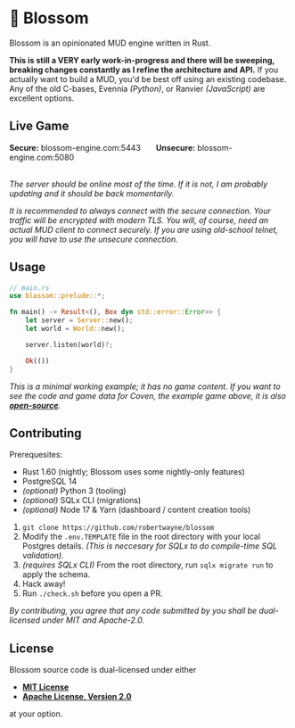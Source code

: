 # 🌸 Blossom

Blossom is an opinionated MUD engine written in Rust.

**This is still a VERY early work-in-progress and there will be sweeping,
breaking changes constantly as I refine the architecture and API.** If you
actually want to build a MUD, you'd be best off using an existing codebase. Any
of the old C-bases, Evennia *(Python)*, or Ranvier *(JavaScript)* are excellent
options.

## Live Game

<!-- markdownlint-disable -->
<div>
  <strong>Secure:</strong> blossom-engine.com:5443
    &nbsp;&nbsp;&nbsp;&nbsp;&nbsp;
  <strong>Unsecure:</strong> blossom-engine.com:5080
</div>

<br>
<!-- markdownlint-enable -->

*The server should be online most of the time. If it is not, I am probably
updating and it should be back momentarily.*

*It is recommended to always connect with the secure connection. Your traffic
will be encrypted with modern TLS. You will, of course, need an actual MUD
client to connect securely. If you are using old-school telnet, you will have to
use the unsecure connection.*

## Usage

```rs
// main.rs
use blossom::prelude::*;

fn main() -> Result<(), Box dyn std::error::Error>> {
    let server = Server::new();
    let world = World::new();

    server.listen(world)?;

    Ok(())
}
```

*This is a minimal working example; it has no game content. If you want to see
the code and game data for Coven, the example game above, it is also
**[open-source](https://github.com/robertwayne/coven)**.*

## Contributing

Prerequesites:

- Rust 1.60 (nightly; Blossom uses some nightly-only features)
- PostgreSQL 14
- *(optional)* Python 3 (tooling)
- *(optional)* SQLx CLI (migrations)
- *(optional)* Node 17 & Yarn (dashboard / content creation tools)

1. `git clone https://github.com/robertwayne/blossom`
2. Modify the `.env.TEMPLATE` file in the root directory with your local
   Postgres details. *(This is neccesary for SQLx to do compile-time SQL
   validation).*
3. *(requires SQLx CLI)* From the root directory, run `sqlx migrate run` to
   apply the schema.
4. Hack away!
5. Run `./check.sh` before you open a PR.

*By contributing, you agree that any code submitted by you shall be
dual-licensed under MIT and Apache-2.0.*

## License

Blossom source code is dual-licensed under either

- **[MIT License](/docs/LICENSE-MIT)**
- **[Apache License, Version 2.0](/docs/LICENSE-APACHE)**

at your option.
